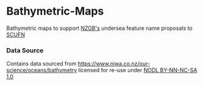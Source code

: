 # Bathymetric-Maps
Bathymetric maps to support [NZGB's](https://www.linz.govt.nz/regulatory/place-names/about-new-zealand-geographic-board) undersea feature name proposals to [SCUFN](https://www.iho.int/srv1/index.php?option=com_content&view=article&id=443&Itemid=747&lang=en)

### Data Source
Contains data sourced from https://www.niwa.co.nz/our-science/oceans/bathymetry licensed for re-use under [NODL BY-NN-NC-SA 1.0](https://www.niwa.co.nz/environmental-information/licences/niwa-open-data-licence-by-nn-nc-sa-version-1)

